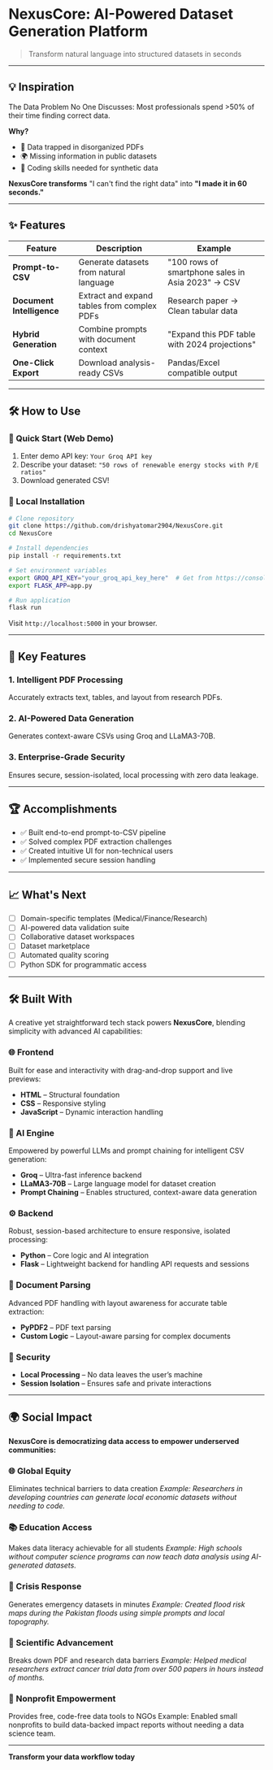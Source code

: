 # **NexusCore: AI-Powered Dataset Generation Platform**

> Transform natural language into structured datasets in seconds

---

## 💡 Inspiration

The Data Problem No One Discusses: Most professionals spend >50% of their time finding correct data.

**Why?**

* 📄 Data trapped in disorganized PDFs
* 🌍 Missing information in public datasets
* 🧪 Coding skills needed for synthetic data

**NexusCore transforms** "I can't find the right data" into **"I made it in 60 seconds."**

---

## ✨ Features

| Feature                   | Description                                 | Example                                           |
| ------------------------- | ------------------------------------------- | ------------------------------------------------- |
| **Prompt-to-CSV**         | Generate datasets from natural language     | "100 rows of smartphone sales in Asia 2023" → CSV |
| **Document Intelligence** | Extract and expand tables from complex PDFs | Research paper → Clean tabular data               |
| **Hybrid Generation**     | Combine prompts with document context       | "Expand this PDF table with 2024 projections"     |
| **One-Click Export**      | Download analysis-ready CSVs                | Pandas/Excel compatible output                    |

---

## 🛠️ How to Use

### 🔹 Quick Start (Web Demo)

1. Enter demo API key: `Your Groq API key`
2. Describe your dataset: `"50 rows of renewable energy stocks with P/E ratios"`
3. Download generated CSV!

### 🔹 Local Installation

```bash
# Clone repository
git clone https://github.com/drishyatomar2904/NexusCore.git
cd NexusCore

# Install dependencies
pip install -r requirements.txt

# Set environment variables
export GROQ_API_KEY="your_groq_api_key_here"  # Get from https://console.groq.com
export FLASK_APP=app.py

# Run application
flask run
```

Visit `http://localhost:5000` in your browser.

---

## 🌟 Key Features

### 1. Intelligent PDF Processing

Accurately extracts text, tables, and layout from research PDFs.

### 2. AI-Powered Data Generation

Generates context-aware CSVs using Groq and LLaMA3-70B.

### 3. Enterprise-Grade Security

Ensures secure, session-isolated, local processing with zero data leakage.

---

## 🏆 Accomplishments

* ✅ Built end-to-end prompt-to-CSV pipeline
* ✅ Solved complex PDF extraction challenges
* ✅ Created intuitive UI for non-technical users
* ✅ Implemented secure session handling

---

## 📈 What's Next

* [ ] Domain-specific templates (Medical/Finance/Research)
* [ ] AI-powered data validation suite
* [ ] Collaborative dataset workspaces
* [ ] Dataset marketplace
* [ ] Automated quality scoring
* [ ] Python SDK for programmatic access

---

## 🛠 Built With

A creative yet straightforward tech stack powers **NexusCore**, blending simplicity with advanced AI capabilities:

### 🌐 Frontend

Built for ease and interactivity with drag-and-drop support and live previews:

* **HTML** – Structural foundation
* **CSS** – Responsive styling
* **JavaScript** – Dynamic interaction handling

### 🧠 AI Engine

Empowered by powerful LLMs and prompt chaining for intelligent CSV generation:

* **Groq** – Ultra-fast inference backend
* **LLaMA3-70B** – Large language model for dataset creation
* **Prompt Chaining** – Enables structured, context-aware data generation

### ⚙️ Backend

Robust, session-based architecture to ensure responsive, isolated processing:

* **Python** – Core logic and AI integration
* **Flask** – Lightweight backend for handling API requests and sessions

### 📄 Document Parsing

Advanced PDF handling with layout awareness for accurate table extraction:

* **PyPDF2** – PDF text parsing
* **Custom Logic** – Layout-aware parsing for complex documents

### 🔐 Security

* **Local Processing** – No data leaves the user’s machine
* **Session Isolation** – Ensures safe and private interactions

---

## 🌍 Social Impact

**NexusCore is democratizing data access to empower underserved communities:**

### 🌐 Global Equity

Eliminates technical barriers to data creation
*Example: Researchers in developing countries can generate local economic datasets without needing to code.*

### 📚 Education Access

Makes data literacy achievable for all students
*Example: High schools without computer science programs can now teach data analysis using AI-generated datasets.*

### 🚨 Crisis Response

Generates emergency datasets in minutes
*Example: Created flood risk maps during the Pakistan floods using simple prompts and local topography.*

### 🧬 Scientific Advancement

Breaks down PDF and research data barriers
*Example: Helped medical researchers extract cancer trial data from over 500 papers in hours instead of months.*


### 💖 Nonprofit Empowerment

Provides free, code-free data tools to NGOs
Example: Enabled small nonprofits to build data-backed impact reports without needing a data science team.


-----

**Transform your data workflow today**
